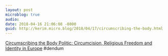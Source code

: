 ```yaml
---
layout: post
microblog: true
audio: 
date: 2018-04-16 21:06:08 -0800
guid: http://kerim.micro.blog/2018/04/17/circumscribing-the-body.html
---
```

[Circumscribing the Body Politic: Circumcision, Religious Freedom and Identity in Europe](https://religionfactor.net/2018/03/29/circumscribing-the-body-politic-circumcision-religious-freedom-and-identity-in-europe/) #dendum
